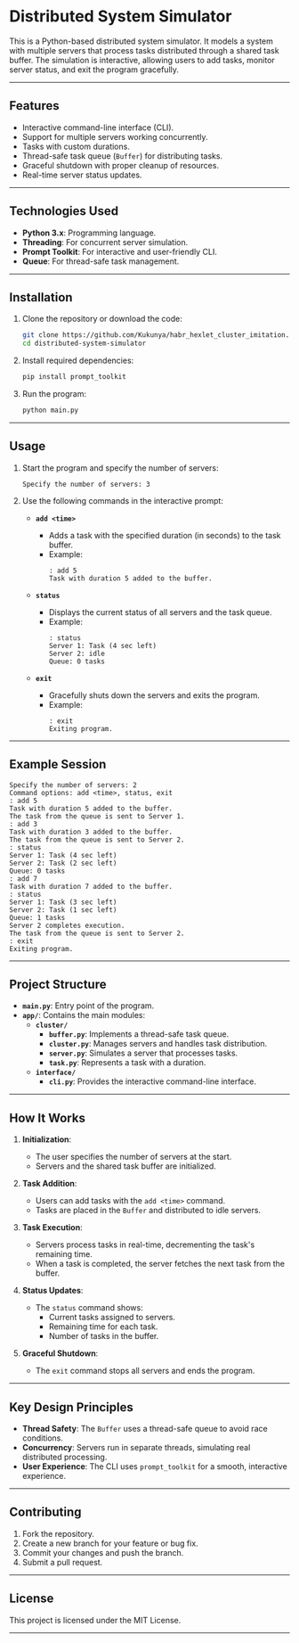 
# **Distributed System Simulator**

This is a Python-based distributed system simulator. It models a system with multiple servers that process tasks distributed through a shared task buffer. The simulation is interactive, allowing users to add tasks, monitor server status, and exit the program gracefully.

---

## **Features**

- Interactive command-line interface (CLI).
- Support for multiple servers working concurrently.
- Tasks with custom durations.
- Thread-safe task queue (`Buffer`) for distributing tasks.
- Graceful shutdown with proper cleanup of resources.
- Real-time server status updates.

---

## **Technologies Used**

- **Python 3.x**: Programming language.
- **Threading**: For concurrent server simulation.
- **Prompt Toolkit**: For interactive and user-friendly CLI.
- **Queue**: For thread-safe task management.

---

## **Installation**

1. Clone the repository or download the code:
   ```bash
   git clone https://github.com/Kukunya/habr_hexlet_cluster_imitation.git
   cd distributed-system-simulator
   ```

2. Install required dependencies:
   ```bash
   pip install prompt_toolkit
   ```

3. Run the program:
   ```bash
   python main.py
   ```

---

## **Usage**

1. Start the program and specify the number of servers:
   ```plaintext
   Specify the number of servers: 3
   ```

2. Use the following commands in the interactive prompt:

   - **`add <time>`**
     - Adds a task with the specified duration (in seconds) to the task buffer.
     - Example:
       ```plaintext
       : add 5
       Task with duration 5 added to the buffer.
       ```

   - **`status`**
     - Displays the current status of all servers and the task queue.
     - Example:
       ```plaintext
       : status
       Server 1: Task (4 sec left)
       Server 2: idle
       Queue: 0 tasks
       ```

   - **`exit`**
     - Gracefully shuts down the servers and exits the program.
     - Example:
       ```plaintext
       : exit
       Exiting program.
       ```

---

## **Example Session**

```plaintext
Specify the number of servers: 2
Command options: add <time>, status, exit
: add 5
Task with duration 5 added to the buffer.
The task from the queue is sent to Server 1.
: add 3
Task with duration 3 added to the buffer.
The task from the queue is sent to Server 2.
: status
Server 1: Task (4 sec left)
Server 2: Task (2 sec left)
Queue: 0 tasks
: add 7
Task with duration 7 added to the buffer.
: status
Server 1: Task (3 sec left)
Server 2: Task (1 sec left)
Queue: 1 tasks
Server 2 completes execution.
The task from the queue is sent to Server 2.
: exit
Exiting program.
```

---

## **Project Structure**

- **`main.py`**: Entry point of the program.
- **`app/`**: Contains the main modules:
  - **`cluster/`**
    - **`buffer.py`**: Implements a thread-safe task queue.
    - **`cluster.py`**: Manages servers and handles task distribution.
    - **`server.py`**: Simulates a server that processes tasks.
    - **`task.py`**: Represents a task with a duration.
  - **`interface/`**
    - **`cli.py`**: Provides the interactive command-line interface.

---

## **How It Works**

1. **Initialization**:
   - The user specifies the number of servers at the start.
   - Servers and the shared task buffer are initialized.

2. **Task Addition**:
   - Users can add tasks with the `add <time>` command.
   - Tasks are placed in the `Buffer` and distributed to idle servers.

3. **Task Execution**:
   - Servers process tasks in real-time, decrementing the task's remaining time.
   - When a task is completed, the server fetches the next task from the buffer.

4. **Status Updates**:
   - The `status` command shows:
     - Current tasks assigned to servers.
     - Remaining time for each task.
     - Number of tasks in the buffer.

5. **Graceful Shutdown**:
   - The `exit` command stops all servers and ends the program.

---

## **Key Design Principles**

- **Thread Safety**: The `Buffer` uses a thread-safe queue to avoid race conditions.
- **Concurrency**: Servers run in separate threads, simulating real distributed processing.
- **User Experience**: The CLI uses `prompt_toolkit` for a smooth, interactive experience.

---

## **Contributing**

1. Fork the repository.
2. Create a new branch for your feature or bug fix.
3. Commit your changes and push the branch.
4. Submit a pull request.

---

## **License**

This project is licensed under the MIT License.

---
